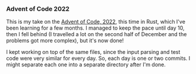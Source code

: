 ### Advent of Code 2022

This is my take on the [Advent of Code, 2022](https://adventofcode.com/2022),
this time in Rust, which I've been learning for a few months. I managed to keep
the pace until day 10, then I fell behind (I travelled a lot on the second half of
December and the problems got more complex), but it's now done!

I kept working on top of the same files, since the input parsing and test code
were very similar for every day. So, each day is one or two commits. I might
separate each one into a separate directory after I'm done.
